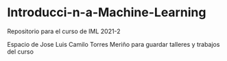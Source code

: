# Introducci-n-a-Machine-Learning
Repositorio para el curso de IML 2021-2

Espacio de Jose Luis Camilo Torres Meriño para guardar talleres y trabajos del curso
